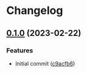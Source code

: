 # Changelog

## [0.1.0](https://github.com/nextbox-dev/NextBox.Neos.FormCaptcha/compare/v0.0.1...0.1.0) (2023-02-22)


### Features

* Initial commit ([c9acfb6](https://github.com/nextbox-dev/NextBox.Neos.FormCaptcha/commit/c9acfb6489c936fe85bdda5250b4f463fd99e7cc))
